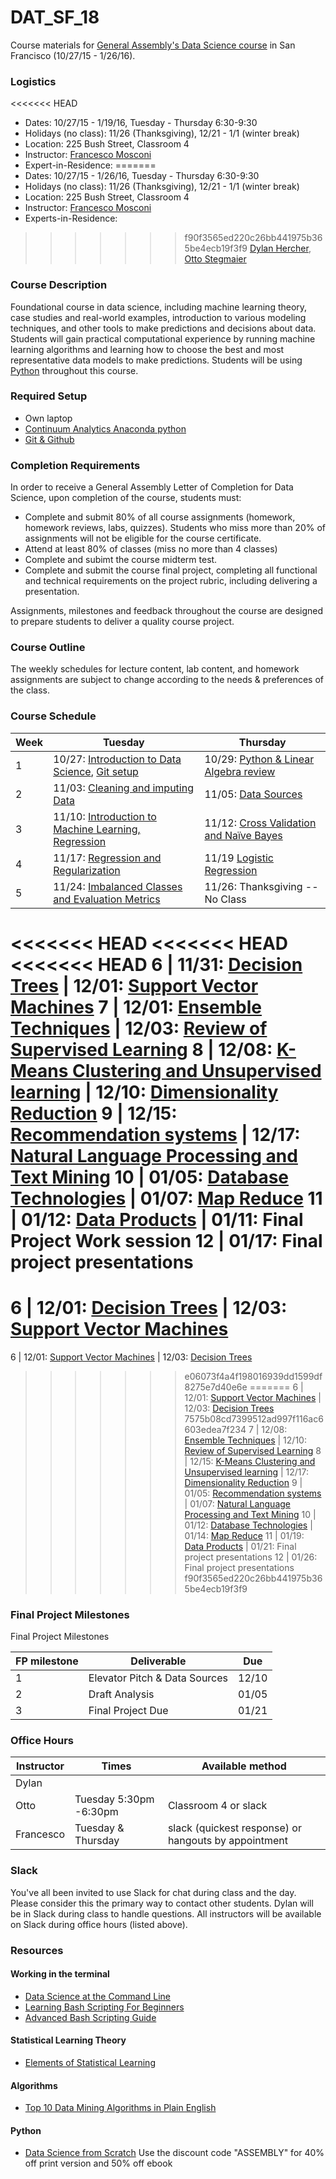# DAT_SF_18

Course materials for [General Assembly's Data Science course](https://generalassemb.ly/education/data-science/san-francisco) in San Francisco (10/27/15 - 1/26/16).

### Logistics

<<<<<<< HEAD
- Dates: 10/27/15 - 1/19/16, Tuesday - Thursday 6:30-9:30
- Holidays (no class): 11/26 (Thanksgiving), 12/21 - 1/1 (winter break) 
- Location: 225 Bush Street, Classroom 4
- Instructor: [Francesco Mosconi](https://www.linkedin.com/in/framosconis)
- Expert-in-Residence:
=======
- Dates: 10/27/15 - 1/26/16, Tuesday - Thursday 6:30-9:30
- Holidays (no class): 11/26 (Thanksgiving), 12/21 - 1/1 (winter break) 
- Location: 225 Bush Street, Classroom 4
- Instructor: [Francesco Mosconi](https://www.linkedin.com/in/framosconis)
- Experts-in-Residence:
>>>>>>> f90f3565ed220c26bb441975b365be4ecb19f3f9
 [Dylan Hercher](https://www.linkedin.com/pub/dylan-hercher/30/478/1b6), [Otto Stegmaier](https://www.linkedin.com/pub/otto-stegmaier/a3/a3/594)


### Course Description
Foundational course in data science, including machine learning theory, case studies and real-world examples, introduction to various modeling techniques, and other tools to make predictions and decisions about data. Students will gain practical computational experience by running machine learning algorithms and learning how to choose the best and most representative data models to make predictions. Students will be using [Python](https://www.python.org/) throughout this course.

### Required Setup
- Own laptop
- [Continuum Analytics Anaconda python](http://continuum.io/downloads)
- [Git & Github](https://github.com/)

### Completion Requirements
In order to receive a General Assembly Letter of Completion for Data Science, upon completion of the course, students must:

- Complete and submit 80% of all course assignments (homework, homework reviews, labs, quizzes). Students who miss more than 20% of assignments will not be eligible for the course certificate.
- Attend at least 80% of classes (miss no more than 4 classes)
- Complete and subimt the course midterm test.
- Complete and submit the course final project, completing all functional and technical requirements on the project rubric, including delivering a presentation.

Assignments, milestones and feedback throughout the course are designed to prepare students to deliver a quality course project.

### Course Outline
The weekly schedules for lecture content, lab content, and homework assignments are subject to change according to the needs & preferences of the class.

### Course Schedule

Week | Tuesday                                             | Thursday
---  | ---                                                 | ---
 1   | 10/27: [Introduction to Data Science](lectures/lec01.pdf), [Git setup](lectures/lec01_git_setup.pdf) | 10/29: [Python & Linear Algebra review](lectures/lec02.pdf)
 2   | 11/03: [Cleaning and imputing Data](lectures/lec03.pdf)                   | 11/05: [Data Sources](lectures/lec04.pdf)
 3   | 11/10: [Introduction to Machine Learning, Regression](lectures/lec05.pdf)      | 11/12: [Cross Validation and Naïve Bayes](lectures/lec06.pdf)
 4   | 11/17: [Regression and Regularization](lectures/lec07.pdf) | 11/19 [Logistic Regression](lectures/lec08.pdf)
 5   | 11/24: [Imbalanced Classes and Evaluation Metrics](lectures/lec09.pdf)     | 11/26: Thanksgiving -- No Class
<<<<<<< HEAD
<<<<<<< HEAD
<<<<<<< HEAD
 6   | 11/31: [Decision Trees](lectures/lec10.pdf) | 12/01: [Support Vector Machines](lectures/lec11.pdf)
 7   | 12/01: [Ensemble Techniques](lectures/lec12.pdf)                           | 12/03: [Review of Supervised Learning](lectures/lec13.pdf)
 8   | 12/08: [K-Means Clustering and Unsupervised learning](lectures/lec14.pdf) | 12/10: [Dimensionality Reduction](lectures/lec15.pdf)
 9   | 12/15: [Recommendation systems](lectures/lec16.pdf)     | 12/17: [Natural Language Processing and Text Mining](lectures/lec17.pdf)
 10  | 01/05: [Database Technologies](lectures/lec18.pdf)            | 01/07: [Map Reduce](lectures/lec19.pdf)
 11  | 01/12: [Data Products](lectures/lec20.pdf) | 01/11: Final Project Work session
 12  | 01/17: Final project presentations
=======
 6   | 12/01: [Decision Trees](lectures/lec10.pdf) | 12/03: [Support Vector Machines](lectures/lec11.pdf)
=======
 6   | 12/01: [Support Vector Machines](lectures/lec10.pdf) | 12/03: [Decision Trees](lectures/lec11.pdf)
>>>>>>> e06073f4a4f198016939dd1599df8275e7d40e6e
=======
 6   | 12/01: [Support Vector Machines](lectures/lec10.pdf) | 12/03: [Decision Trees](lectures/lec11.pdf)
>>>>>>> 7575b08cd7399512ad997f116ac6603edea7f234
 7   | 12/08: [Ensemble Techniques](lectures/lec12.pdf)                           | 12/10: [Review of Supervised Learning](lectures/lec13.pdf)
 8   | 12/15: [K-Means Clustering and Unsupervised learning](lectures/lec14.pdf) | 12/17: [Dimensionality Reduction](lectures/lec15.pdf)
 9   | 01/05: [Recommendation systems](lectures/lec16.pdf)     | 01/07: [Natural Language Processing and Text Mining](lectures/lec17.pdf)
 10  | 01/12: [Database Technologies](lectures/lec18.pdf)            | 01/14: [Map Reduce](lectures/lec19.pdf)
 11  | 01/19: [Data Products](lectures/lec20.pdf) | 01/21: Final project presentations
 12  | 01/26: Final project presentations
>>>>>>> f90f3565ed220c26bb441975b365be4ecb19f3f9


### Final Project Milestones

Final Project Milestones

FP milestone| Deliverable            | Due
---         | ---                    | ---
1   | Elevator Pitch & Data Sources  | 12/10
2   | Draft Analysis                 | 01/05
3   | Final Project Due              | 01/21

### Office Hours

Instructor  | Times                  | Available method
---         | ---                    | ---
Dylan       | |
Otto        | Tuesday 5:30pm -6:30pm | Classroom 4 or slack
Francesco   | Tuesday & Thursday     | slack (quickest response) or hangouts by appointment

### Slack

You've all been invited to use Slack for chat during class and the day. Please consider this the primary way to contact other students. Dylan will be in Slack during class to handle questions. All instructors will be available on Slack during office hours (listed above).

### Resources

#### Working in the terminal
- [Data Science at the Command Line](http://shop.oreilly.com/product/0636920032823.do)
- [Learning Bash Scripting For Beginners](http://www.cyberciti.biz/open-source/learning-bash-scripting-for-beginners/)
- [Advanced Bash Scripting Guide](http://www.tldp.org/LDP/abs/html/)

#### Statistical Learning Theory
- [Elements of Statistical Learning](http://statweb.stanford.edu/~tibs/ElemStatLearn/)

#### Algorithms
- [Top 10 Data Mining Algorithms in Plain English](http://rayli.net/blog/data/top-10-data-mining-algorithms-in-plain-english/)

#### Python
- [Data Science from Scratch](http://shop.oreilly.com/product/0636920033400.do) Use the discount code "ASSEMBLY" for 40% off print version and 50% off ebook
